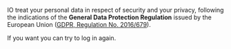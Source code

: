 IO treat your personal data in respect of security and your privacy, following the indications of the **General Data Protection Regulation** issued by the European Union ([GDPR, Regulation No. 2016/679](https://www.cartaidentita.interno.gov.it)).

If you want you can try to log in again.
